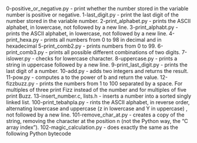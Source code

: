 0-positive_or_negative.py -  print whether the number stored in the variable number is positive or negative.
1-last_digit.py - print the last digit of the number stored in the variable number.
2-print_alphabet.py - prints the ASCII alphabet, in lowercase, not followed by a new line.
3-print_alphabt.py - prints the ASCII alphabet, in lowercase, not followed by a new line.
4-print_hexa.py - prints all numbers from 0 to 98 in decimal and in hexadecimal 
5-print_comb2.py - prints numbers from 0 to 99.
6-print_comb3.py - prints all possible different combinations of two digits.
7-islower.py - checks for lowercase character. 
8-uppercase.py - prints a string in uppercase followed by a new line.
9-print_last_digit.py - prints the last digit of a number.
10-add.py - adds two integers and returns the result.
11-pow.py - computes a to the power of b and return the value.
12-fizzbuzz.py - prints the numbers from 1 to 100 separated by a space. For multiples of three print Fizz instead of the number and for multiples of five print Buzz. 
13-insert_number.c, lists.h - inserts a number into a sorted singly linked list.
100-print_tebahpla.py - rints the ASCII alphabet, in reverse order, alternating lowercase and uppercase (z in lowercase and Y in uppercase) , not followed by a new line.
101-remove_char_at.py - creates a copy of the string, removing the character at the position n (not the Python way, the “C array index”).
102-magic_calculation.py - does exactly the same as the following Python bytecode
